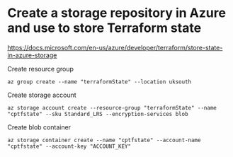 # Create a storage repository in Azure and use to store Terraform state
https://docs.microsoft.com/en-us/azure/developer/terraform/store-state-in-azure-storage

Create resource group
``` 
az group create --name "terraformState" --location uksouth 
```

Create storage account
``` 
az storage account create --resource-group "terraformState" --name "cptfstate" --sku Standard_LRS --encryption-services blob 
```

Create blob container
``` 
az storage container create --name "cptfstate" --account-name "cptfstate" --account-key "ACCOUNT_KEY" 
```




